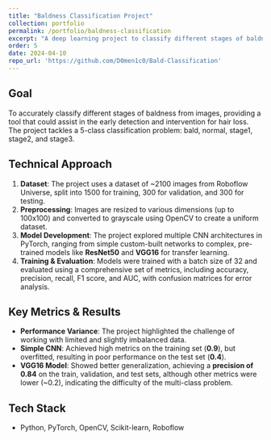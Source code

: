 ```yaml
---
title: "Baldness Classification Project"
collection: portfolio
permalink: /portfolio/baldness-classification
excerpt: "A deep learning project to classify different stages of baldness using CNNs and pre-trained models like ResNet50 and VGG16."
order: 5
date: 2024-04-10
repo_url: 'https://github.com/D0men1c0/Bald-Classification'
---
```


## Goal
To accurately classify different stages of baldness from images, providing a tool that could assist in the early detection and intervention for hair loss. The project tackles a 5-class classification problem: bald, normal, stage1, stage2, and stage3.

## Technical Approach
1.  **Dataset**: The project uses a dataset of ~2100 images from Roboflow Universe, split into 1500 for training, 300 for validation, and 300 for testing.
2.  **Preprocessing**: Images are resized to various dimensions (up to 100x100) and converted to grayscale using OpenCV to create a uniform dataset.
3.  **Model Development**: The project explored multiple CNN architectures in PyTorch, ranging from simple custom-built networks to complex, pre-trained models like **ResNet50** and **VGG16** for transfer learning.
4.  **Training & Evaluation**: Models were trained with a batch size of 32 and evaluated using a comprehensive set of metrics, including accuracy, precision, recall, F1 score, and AUC, with confusion matrices for error analysis.

## Key Metrics & Results
- **Performance Variance**: The project highlighted the challenge of working with limited and slightly imbalanced data.
- **Simple CNN**: Achieved high metrics on the training set (**0.9**), but overfitted, resulting in poor performance on the test set (**0.4**).
- **VGG16 Model**: Showed better generalization, achieving a **precision of 0.84** on the train, validation, and test sets, although other metrics were lower (~0.2), indicating the difficulty of the multi-class problem.

## Tech Stack
- Python, PyTorch, OpenCV, Scikit-learn, Roboflow